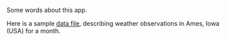 Some words about this app.

Here is a sample [data file](https://raw.githubusercontent.com/ijlyttle/shinypod/master/inst/extdata/wx_ames.csv), describing weather observations in Ames, Iowa (USA) for a month.
